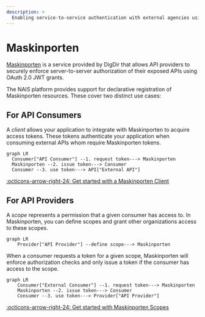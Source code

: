 ```yaml
---
description: >
  Enabling service-to-service authentication with external agencies using Maskinporten.
---
```


# Maskinporten

[Maskinporten](https://docs.digdir.no/maskinporten_overordnet.html) is a service provided by DigDir that allows API providers to securely enforce server-to-server authorization of their exposed APIs using OAuth 2.0 JWT grants.

The NAIS platform provides support for declarative registration of Maskinporten resources. These cover two distinct use cases:

## For API Consumers

A _client_ allows your application to integrate with Maskinporten to acquire access tokens.
These tokens authenticate your application when consuming external APIs whom require Maskinporten tokens.

```mermaid
graph LR
  Consumer["API Consumer"] --1. request token---> Maskinporten
  Maskinporten --2. issue token---> Consumer
  Consumer --3. use token---> API["External API"]
```

[:octicons-arrow-right-24: Get started with a Maskinporten Client](client.md)

## For API Providers

A _scope_ represents a permission that a given consumer has access to.
In Maskinporten, you can define scopes and grant other organizations access to these scopes.

```mermaid
graph LR
    Provider["API Provider"] --define scope---> Maskinporten
```

When a consumer requests a token for a given scope, Maskinporten will enforce authorization checks and only issue a token if the consumer has access to the scope.

```mermaid
graph LR
    Consumer["External Consumer"] --1. request token---> Maskinporten
    Maskinporten --2. issue token---> Consumer
    Consumer --3. use token---> Provider["API Provider"]
```

[:octicons-arrow-right-24: Get started with Maskinporten Scopes](scopes.md)
